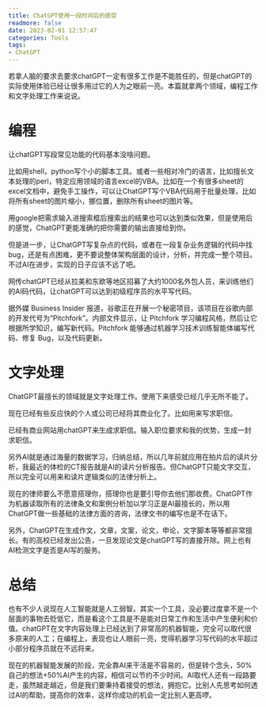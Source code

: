 ```yaml
---
title: ChatGPT使用一段时间后的感受
readmore: false
date: 2023-02-01 12:57:47
categories: Tools
tags:
- ChatGPT
---
```



若拿人脑的要求去要求chatGPT一定有很多工作是不能胜任的，但是chatGPT的实际使用体验已经让很多用过它的人为之眼前一亮。本篇就拿两个领域，编程工作和文字处理工作来说说。

# 编程

让chatGPT写段常见功能的代码基本没啥问题。

比如用shell，python写个小的脚本工具。或者一些相对冷门的语言，比如擅长文本处理的perl，特定应用领域的语言excel的VBA。比如在一个有很多sheet的excel文档中，避免手工操作，可以让ChatGPT写个VBA代码用于批量处理，比如将所有sheet的图片缩小，挪位置，删除所有sheet的图片等。

用google把需求输入进搜索框后搜索出的结果也可以达到类似效果，但是使用后的感觉，ChatGPT更能准确的把你需要的输出直接给到你。

但是进一步，让ChatGPT写复杂点的代码，或者在一段复杂业务逻辑的代码中找bug，还是有点困难，更不要说整体架构层面的设计，分析，并完成一整个项目。不过AI在进步，实现的日子应该不远了吧。

网传chatGPT已经从拉美和东欧等地区招募了大约1000名外包人员，来训练他们的AI码代码，让chatGPT可以达到初级程序员的水平写代码。

据外媒 Business Insider 报道，谷歌正在开展一个秘密项目，该项目在谷歌内部的开发代号为“Pitchfork”。内部文件显示，让 Pitchfork 学习编程风格，然后让它根据所学知识，编写新代码。Pitchfork 能够通过机器学习技术训练智能体编写代码、修复 Bug，以及代码更新。

# 文字处理

ChatGPT最擅长的领域就是文字处理工作。使用下来感受已经几乎无所不能了。

现在已经有些反应快的个人或公司已经将其商业化了。比如用来写求职信。

已经有商业网站用chatGPT来生成求职信。输入职位要求和我的优势，生成一封求职信。

另外AI就是通过海量的数据学习，归纳总结，所以几年前就应用在拍片后的读片分析，我最近的体检的CT报告就是AI的读片分析报告。但ChatGPT只能文字交互，所以完全可以用来和读片逻辑类似的法律分析上。

现在的律师要么不愿意搭理你，搭理你也是要引导你去他们那收费。ChatGPT作为机器读取所有的法律条文和案例分析加以学习正是AI最擅长的，所以用ChatGPT做一些基础的法律方面的咨询，法律文书的编写也是不在话下。

另外，ChatGPT在生成作文，文章，文案，论文，申论，文字脚本等等都非常擅长。有的高校已经发出公告，一旦发现论文是chatGPT写的直接开除。网上也有AI检测文字是否是AI写的服务。

# 总结

也有不少人说现在人工智能就是人工弱智。其实一个工具，没必要过度拿不是一个层面的事物去贬低它，而是看这个工具是不是能对日常工作和生活中产生便利和价值。chatGPT在文字内容处理上已经达到了非常高的机器智能，完全可以取代很多原来的人工；在编程上，表现也让人眼前一亮，觉得机器学习写代码的水平超过小部分程序员就在不远将来。

现在的机器智能发展的阶段，完全靠AI来干活是不容易的，但是转个念头，50%自己的想法+50%AI产生的内容，相信可以节约不少时间。AI取代人还有一段路要走，虽然越走越近，但是我们要秉持着接受的想法，拥抱它。比别人先思考如何透过AI的帮助，提高你的效率，这样你成功的机会一定比别人更高啰。